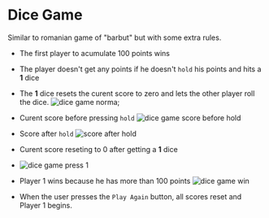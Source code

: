 # Dice Game
Similar to romanian game of "barbut" but with some extra rules.
- The first player to acumulate 100 points wins 
- The player doesn't get any points if he doesn't `hold` his points and hits a **1** dice 
- The **1** dice resets the curent score to zero and lets the other player roll the dice. 
![dice game norma;](https://user-images.githubusercontent.com/94912205/151709135-73f264db-7810-406b-9698-d594514b96b9.PNG)

- Curent score before pressing `hold`
![dice game score before hold](https://user-images.githubusercontent.com/94912205/151709155-a0a5526c-9694-4a1a-8496-58fc7f63cd6e.PNG)

- Score after `hold`
![score after hold](https://user-images.githubusercontent.com/94912205/151709164-45e1f973-f6d4-4df4-ae20-0c2f0002c61f.PNG)

- Curent score reseting to 0 after getting a **1** dice 
- ![dice game press 1](https://user-images.githubusercontent.com/94912205/151709186-d05911ba-79ab-4403-b619-ddd32f1901b1.gif)

- Player 1 wins because he has more than 100 points 
![dice game win](https://user-images.githubusercontent.com/94912205/151709216-6167bd9f-db30-4a1e-8aa3-a6e1d65bd664.PNG)

- When the user presses the `Play Again` button, all scores reset and Player 1 begins.
